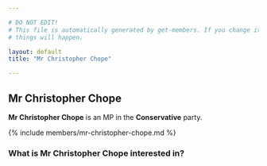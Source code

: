 ```yaml
---

# DO NOT EDIT!
# This file is automatically generated by get-members. If you change it, bad
# things will happen.

layout: default
title: "Mr Christopher Chope"

---
```


## Mr Christopher Chope

**Mr Christopher Chope** is an MP in the **Conservative** party.

{% include members/mr-christopher-chope.md %}

### What is Mr Christopher Chope interested in?


